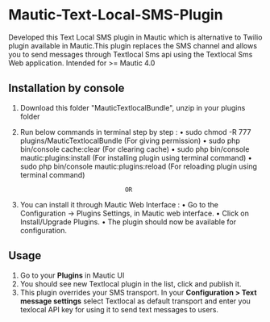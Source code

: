 # Mautic-Text-Local-SMS-Plugin
Developed this Text Local SMS plugin in Mautic which is alternative to Twilio plugin available in Mautic.This plugin replaces the SMS channel and allows you to send messages through Textlocal Sms api using the Textlocal Sms Web application.
Intended for >= Mautic 4.0

## Installation by console
1. Download this folder "MauticTextlocalBundle", unzip in your plugins folder
2. Run below commands in terminal step by step :
    • sudo chmod -R 777 plugins/MauticTextlocalBundle (For giving permission)
    • sudo php bin/console cache:clear (For clearing cache)
    • sudo php bin/console mautic:plugins:install (For installing plugin using terminal command)
    • sudo php bin/console mautic:plugins:reload (For reloading plugin using terminal command)
	
	                                OR
				       
2. You can install it through Mautic Web Interface : 
    • Go to the Configuration -> Plugins Settings, in Mautic web interface.
    • Click on Install/Upgrade Plugins.
    • The plugin should now be available for configuration.

## Usage
1. Go to your **Plugins** in Mautic UI
2. You should see new Textlocal plugin in the list, click and publish it.
3. This plugin overrides your SMS transport. In your **Configuration > Text message settings** select Textlocal as default transport and enter you texlocal API key for using it to send text messages to users.
